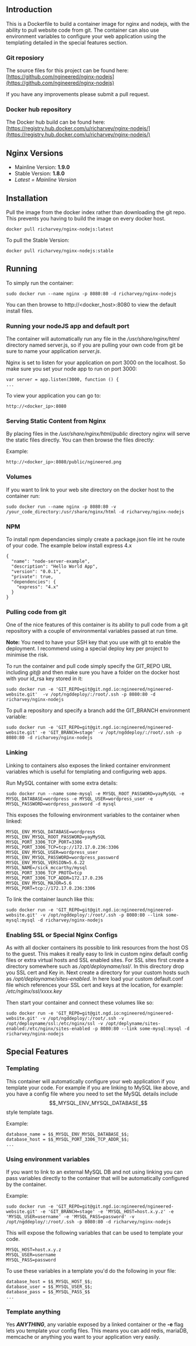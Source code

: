 ## Introduction
This is a Dockerfile to build a container image for nginx and nodejs, with the ability to pull website code from git. The container can also use environment variables to configure your web application using the templating detailed in the special features section.

### Git reposiory
The source files for this project can be found here: [https://github.com/ngineered/nginx-nodejs](https://github.com/ngineered/nginx-nodejs)

If you have any improvements please submit a pull request.

### Docker hub repository
The Docker hub build can be found here: [https://registry.hub.docker.com/u/richarvey/nginx-nodejs/](https://registry.hub.docker.com/u/richarvey/nginx-nodejs/)

## Nginx Versions
- Mainline Version: **1.9.0**
- Stable Version: **1.8.0**
- *Latest = Mainline Version*

## Installation
Pull the image from the docker index rather than downloading the git repo. This prevents you having to build the image on every docker host.

```
docker pull richarvey/nginx-nodejs:latest
```
To pull the Stable Version:

```
docker pull richarvey/nginx-nodejs:stable
```
## Running
To simply run the container:

```
sudo docker run --name nginx -p 8080:80 -d richarvey/nginx-nodejs
```
You can then browse to http://<docker_host>:8080 to view the default install files.
### Running your nodeJS app and default port
The container will automatically run any file in the */usr/share/nginx/html* directory named server.js, so if you are pulling your own code from git be sure to name your application *server.js*.

Nginx is set to listen for your application on port 3000 on the localhost. So make sure you set your node app to run on port 3000:

```
var server = app.listen(3000, function () {
...
```

To view your application you can go to:
```
http://<docker_ip>:8080
```
### Serving Static Content from Nginx
By placing files in the */usr/share/nginx/html/public* directory nginx will serve the static files directly. You can then browse the files directly:

Example:
```
http://<docker_ip>:8080/public/ngineered.png
```
### Volumes
If you want to link to your web site directory on the docker host to the container run:

```
sudo docker run --name nginx -p 8080:80 -v /your_code_directory:/usr/share/nginx/html -d richarvey/nginx-nodejs
```
### NPM
To install npm dependancies simply create a package.json file int he route of your code. The example below install express 4.x

```
{
  "name": "node-server-example",
  "description": "Hello World App",
  "version": "0.0.1",
  "private": true,
  "dependencies": {
    "express": "4.x"
  }
}
```
### Pulling code from git
One of the nice features of this container is its ability to pull code from a git repository with a couple of environmental variables passed at run time.

**Note:** You need to have your SSH key that you use with git to enable the deployment. I recommend using a special deploy key per project to minimise the risk.

To run the container and pull code simply specify the GIT_REPO URL including *git@* and then make sure you have a folder on the docker host with your id_rsa key stored in it:

```
sudo docker run -e 'GIT_REPO=git@git.ngd.io:ngineered/ngineered-website.git'  -v /opt/ngddeploy/:/root/.ssh -p 8080:80 -d richarvey/nginx-nodejs
```

To pull a repository and specify a branch add the GIT_BRANCH environment variable:

```
sudo docker run -e 'GIT_REPO=git@git.ngd.io:ngineered/ngineered-website.git' -e 'GIT_BRANCH=stage' -v /opt/ngddeploy/:/root/.ssh -p 8080:80 -d richarvey/nginx-nodejs
```
### Linking
Linking to containers also exposes the linked container environment variables which is useful for templating and configuring web apps.

Run MySQL container with some extra details:

```
sudo docker run --name some-mysql -e MYSQL_ROOT_PASSWORD=yayMySQL -e MYSQL_DATABASE=wordpress -e MYSQL_USER=wordpress_user -e MYSQL_PASSWORD=wordpress_password -d mysql
```

This exposes the following environment variables to the container when linked:

```
MYSQL_ENV_MYSQL_DATABASE=wordpress
MYSQL_ENV_MYSQL_ROOT_PASSWORD=yayMySQL
MYSQL_PORT_3306_TCP_PORT=3306
MYSQL_PORT_3306_TCP=tcp://172.17.0.236:3306
MYSQL_ENV_MYSQL_USER=wordpress_user
MYSQL_ENV_MYSQL_PASSWORD=wordpress_password
MYSQL_ENV_MYSQL_VERSION=5.6.22
MYSQL_NAME=/sick_mccarthy/mysql
MYSQL_PORT_3306_TCP_PROTO=tcp
MYSQL_PORT_3306_TCP_ADDR=172.17.0.236
MYSQL_ENV_MYSQL_MAJOR=5.6
MYSQL_PORT=tcp://172.17.0.236:3306

```

To link the container launch like this:

```
sudo docker run -e 'GIT_REPO=git@git.ngd.io:ngineered/ngineered-website.git' -v /opt/ngddeploy/:/root/.ssh -p 8080:80 --link some-mysql:mysql -d richarvey/nginx-nodejs
```
### Enabling SSL or Special Nginx Configs
As with all docker containers its possible to link resources from the host OS to the guest. This makes it really easy to link in custom nginx default config files or extra virtual hosts and SSL enabled sites. For SSL sites first create a directory somewhere such as */opt/deployname/ssl/*. In this directory drop you SSL cert and Key in. Next create a directory for your custom hosts such as  */opt/deployname/sites-enabled*. In here load your custom default.conf file which references your SSL cert and keys at the location, for example:  */etc/nginx/ssl/xxxx.key* 

Then start your container and connect these volumes like so:

```
sudo docker run -e 'GIT_REPO=git@git.ngd.io:ngineered/ngineered-website.git' -v /opt/ngddeploy/:/root/.ssh -v /opt/deployname/ssl:/etc/nginx/ssl -v /opt/deplyname/sites-enabled:/etc/nginx/sites-enabled -p 8080:80 --link some-mysql:mysql -d richarvey/nginx-nodejs
```

## Special Features

### Templating
This container will automatically configure your web application if you template your code. For example if you are linking to MySQL like above, and you have a config file where you need to set the MySQL details include $$_MYSQL_ENV_MYSQL_DATABASE_$$ style template tags. 

Example:

```
database_name = $$_MYSQL_ENV_MYSQL_DATABASE_$$;
database_host = $$_MYSQL_PORT_3306_TCP_ADDR_$$;
...
```

### Using environment variables
If you want to link to an external MySQL DB and not using linking you can pass variables directly to the container that will be automatically configured by the container.

Example:

```
sudo docker run -e 'GIT_REPO=git@git.ngd.io:ngineered/ngineered-website.git' -e 'GIT_BRANCH=stage' -e 'MYSQL_HOST=host.x.y.z' -e 'MYSQL_USER=username' -e 'MYSQL_PASS=password' -v /opt/ngddeploy/:/root/.ssh -p 8080:80 -d richarvey/nginx-nodejs
```

This will expose the following variables that can be used to template your code.

```
MYSQL_HOST=host.x.y.z
MYSQL_USER=username
MYSQL_PASS=password
```
To use these variables in a template you'd do the following in your file:

```
database_host = $$_MYSQL_HOST_$$;
database_user = $$_MYSQL_USER_$$;
database_pass = $$_MYSQL_PASS_$$
...
```
### Template anything
Yes ***ANYTHING***, any variable exposed by a linked container or the **-e** flag lets you template your config files. This means you can add redis, mariaDB, memcache or anything you want to your application very easily.
